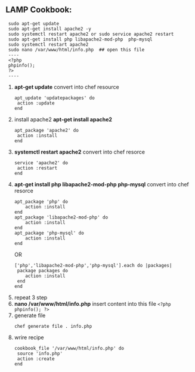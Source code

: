 ## LAMP Cookbook:
   ```
    sudo apt-get update 
    sudo apt-get install apache2 -y
    sudo systemctl restart apache2 or sudo service apache2 restart
    sudo apt-get install php libapache2-mod-php  php-mysql
    sudo systemctl restart apache2
    sudo nano /var/www/html/info.php  ## open this file
    ----
    <?php
    phpinfo();
    ?>
    ----
   ```
1. __apt-get update__ convert into chef resource
   ```
   apt_update 'updatepackages' do
    action :update
   end
   ```
2. install apache2 __apt-get install apache2__
   ```
   apt_package 'apache2' do
    action :install
   end
   ```
3. __systemctl restart apache2__ convert into chef resorce
   ```
   service 'apache2' do
    action :restart
   end
4. __apt-get install php libapache2-mod-php  php-mysql__ convert into chef resorce
    ```
    apt_package 'php' do
        action :install
    end
    apt_package 'libapache2-mod-php' do
        action :install
    end
    apt_package 'php-mysql' do
        action :install
    end
    ```
    OR
    ```
    ['php','libapache2-mod-php','php-mysql'].each do |packages|
     package packages do
        action :install
     end
    end
    ```
5. repeat 3 step
6. __nano /var/www/html/info.php__  insert content into this file  ```<?php
phpinfo(); ?>```
  1. generate file
     ```
     chef generate file . info.php
     ```
  2. wrire recipe
     ```
     cookbook_file '/var/www/html/info.php' do
      source 'info.php'
      action :create
     end
     ```
    
